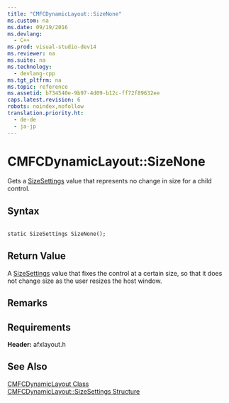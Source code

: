 ```yaml
---
title: "CMFCDynamicLayout::SizeNone"
ms.custom: na
ms.date: 09/19/2016
ms.devlang: 
  - C++
ms.prod: visual-studio-dev14
ms.reviewer: na
ms.suite: na
ms.technology: 
  - devlang-cpp
ms.tgt_pltfrm: na
ms.topic: reference
ms.assetid: b734540e-9b97-4d09-b12c-ff72f89632ee
caps.latest.revision: 6
robots: noindex,nofollow
translation.priority.ht: 
  - de-de
  - ja-jp
---
```

# CMFCDynamicLayout::SizeNone
Gets a [SizeSettings](../vs140/CMFCDynamicLayout--SizeSettings-Structure.md) value that represents no change in size for a child control.  
  
## Syntax  
  
```vb  
  
static SizeSettings SizeNone();  
```  
  
## Return Value  
 A [SizeSettings](../vs140/CMFCDynamicLayout--SizeSettings-Structure.md) value that fixes the control at a certain size, so that it does not change size as the user resizes the host window.  
  
## Remarks  
  
## Requirements  
 **Header:** afxlayout.h  
  
## See Also  
 [CMFCDynamicLayout Class](../vs140/CMFCDynamicLayout-Class.md)   
 [CMFCDynamicLayout::SizeSettings Structure](../vs140/CMFCDynamicLayout--SizeSettings-Structure.md)